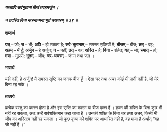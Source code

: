 ##### यच्चापि सर्वभूतानां बीजं तदहमर्जुन ।
##### न तदस्ति विना यत्स्यान्मया भूतं चराचरम् ॥ ३९ ॥

#### शब्दार्थ

**यत्** – जो; **च** – भी; **अपि** – हो सकता है; **सर्व-भूतानाम्** – समस्त सृष्टियों में; **बीजम्** – बीज; **तत्** – वह; **अहम्** – मैं हूँ; **अर्जुन** – हे अर्जुन; **न** – नहीं; **तत्** – वह; **अस्ति** – है; **विना** – रहित; **यत्** – जो; **स्यात्** – हो; **मया** – मुझसे; **भूतम्** – जीव; **चर-अचरम्** – जंगम तथा जड़ ।

#### भावार्थ

यही नहीं, हे अर्जुन! मैं समस्त सृष्टि का जनक बीज हूँ । ऐसा चर तथा अचर कोई भी प्राणी नहीं है, जो मेरे बिना रह सके ।

#### तात्पर्य

प्रत्येक वस्तु का कारण होता है और इस सृष्टि का कारण या बीज कृष्ण हैं । कृष्ण की शक्ति के बिना कुछ भी नहीं रह सकता, अतः उन्हें सर्वशक्तिमान कहा जाता है । उनकी शक्ति के बिना चर तथा अचर, किसी भी जीव का अस्तित्व नहीं रह सकता । जो कुछ कृष्ण की शक्ति पर आधारित नहीं है, वह माया है अर्थात् “वह जो नहीं है ।”